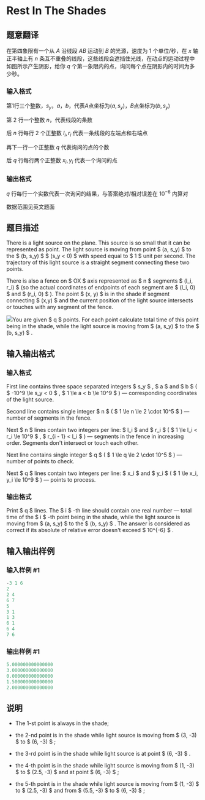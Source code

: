 # Rest In The Shades

## 题意翻译

在第四象限有一个从 $A$ 沿线段 $AB$ 运动到 $B$ 的光源，速度为 $1$ 个单位/秒，在 $x$ 轴正半轴上有 $n$ 条互不重叠的线段，这些线段会遮挡住光线，在动点的运动过程中如图所示产生阴影，给你 $q$ 个第一象限内的点，询问每个点在阴影内的时间为多少秒。

### 输入格式

第$1$行三个整数，$s_y$，$a$，$b$，代表$A$点坐标为$(a,s_y)$，$B$点坐标为$(b,s_y)$

第 $2$ 行一个整数 $n$，代表线段的条数

后 $n$ 行每行 $2$ 个正整数 $l_i,r_i$ 代表一条线段的左端点和右端点

再下一行一个正整数 $q$ 代表询问的点的个数

后 $q$ 行每行两个正整数 $x_i,y_i$ 代表一个询问的点

### 输出格式

$q$ 行每行一个实数代表一次询问的结果，与答案绝对/相对误差在 $10^{-6}$ 内算对

数据范围见英文题面

## 题目描述

There is a light source on the plane. This source is so small that it can be represented as point. The light source is moving from point $ (a, s_y) $ to the $ (b, s_y) $ $ (s_y < 0) $ with speed equal to $ 1 $ unit per second. The trajectory of this light source is a straight segment connecting these two points.

There is also a fence on $ OX $ axis represented as $ n $ segments $ (l_i, r_i) $ (so the actual coordinates of endpoints of each segment are $ (l_i, 0) $ and $ (r_i, 0) $ ). The point $ (x, y) $ is in the shade if segment connecting $ (x,y) $ and the current position of the light source intersects or touches with any segment of the fence.

![](https://cdn.luogu.com.cn/upload/vjudge_pic/CF1016E/fd4974e9d648709ca073b5e00e397a0a67168944.png)You are given $ q $ points. For each point calculate total time of this point being in the shade, while the light source is moving from $ (a, s_y) $ to the $ (b, s_y) $ .

## 输入输出格式

### 输入格式

First line contains three space separated integers $ s_y $ , $ a $ and $ b $ ( $ -10^9 \le s_y < 0 $ , $ 1 \le a < b \le 10^9 $ ) — corresponding coordinates of the light source.

Second line contains single integer $ n $ ( $ 1 \le n \le 2 \cdot 10^5 $ ) — number of segments in the fence.

Next $ n $ lines contain two integers per line: $ l_i $ and $ r_i $ ( $ 1 \le l_i < r_i \le 10^9 $ , $ r_{i - 1} < l_i $ ) — segments in the fence in increasing order. Segments don't intersect or touch each other.

Next line contains single integer $ q $ ( $ 1 \le q \le 2 \cdot 10^5 $ ) — number of points to check.

Next $ q $ lines contain two integers per line: $ x_i $ and $ y_i $ ( $ 1 \le x_i, y_i \le 10^9 $ ) — points to process.

### 输出格式

Print $ q $ lines. The $ i $ -th line should contain one real number — total time of the $ i $ -th point being in the shade, while the light source is moving from $ (a, s_y) $ to the $ (b, s_y) $ . The answer is considered as correct if its absolute of relative error doesn't exceed $ 10^{-6} $ .

## 输入输出样例

### 输入样例 #1

```cpp
-3 1 6
2
2 4
6 7
5
3 1
1 3
6 1
6 4
7 6

```
### 输出样例 #1

```cpp
5.000000000000000
3.000000000000000
0.000000000000000
1.500000000000000
2.000000000000000

```
## 说明

- The 1-st point is always in the shade;

- the 2-nd point is in the shade while light source is moving from $ (3, -3) $ to $ (6, -3) $ ;

- the 3-rd point is in the shade while light source is at point $ (6, -3) $ .

- the 4-th point is in the shade while light source is moving from $ (1, -3) $ to $ (2.5, -3) $ and at point $ (6, -3) $ ;

- the 5-th point is in the shade while light source is moving from $ (1, -3) $ to $ (2.5, -3) $ and from $ (5.5, -3) $ to $ (6, -3) $ ;

